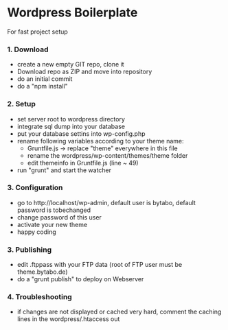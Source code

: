 # Wordpress Boilerplate
For fast project setup

### 1. Download
- create a new empty GIT repo, clone it
- Download repo as ZIP and move into repository
- do an initial commit
- do a "npm install"

### 2. Setup
- set server root to wordpress directory
- integrate sql dump into your database
- put your database settins into wp-config.php
- rename following variables according to your theme name: 
    - Gruntfile.js -> replace "theme" everywhere in this file
    - rename the wordpress/wp-content/themes/theme folder
    - edit themeinfo in Gruntfile.js (line ~ 49)
- run "grunt" and start the watcher

### 3. Configuration
- go to http://localhost/wp-admin, default user is bytabo, default password is tobechanged
- change password of this user
- activate your new theme
- happy coding

### 3. Publishing
- edit .ftppass with your FTP data (root of FTP user must be theme.bytabo.de)
- do a "grunt publish" to deploy on Webserver

### 4. Troubleshooting
- if changes are not displayed or cached very hard, comment the caching lines in the wordpress/.htaccess out